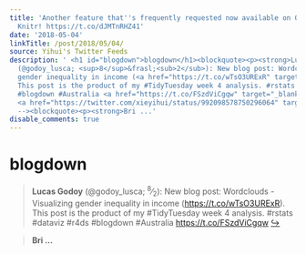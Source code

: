 ```yaml
---
title: 'Another feature that''s frequently requested now available on Overleaf v2:
  Knitr! https://t.co/dJMTnRHZ41'
date: '2018-05-04'
linkTitle: /post/2018/05/04/
source: Yihui's Twitter Feeds
description: ' <h1 id="blogdown">blogdown</h1><blockquote><p><strong>Lucas Godoy</strong>
  (@godoy_lusca; <sup>8</sup>&frasl;<sub>2</sub>): New blog post: Wordclouds - Visualizing
  gender inequality in income (<a href="https://t.co/wTsO3URExR" target="_blank">https://t.co/wTsO3URExR</a>).
  This post is the product of my #TidyTuesday week 4 analysis. #rstats #dataviz #r4ds
  #blogdown #Australia <a href="https://t.co/FSzdViCgqw" target="_blank">https://t.co/FSzdViCgqw</a>
  <a href="https://twitter.com/xieyihui/status/992098578750296064" target="_blank">&#8618;</a></p></blockquote><!--
  --><blockquote><p><strong>Bri ...'
disable_comments: true
---
```

 <h1 id="blogdown">blogdown</h1><blockquote><p><strong>Lucas Godoy</strong> (@godoy_lusca; <sup>8</sup>&frasl;<sub>2</sub>): New blog post: Wordclouds - Visualizing gender inequality in income (<a href="https://t.co/wTsO3URExR" target="_blank">https://t.co/wTsO3URExR</a>). This post is the product of my #TidyTuesday week 4 analysis. #rstats #dataviz #r4ds #blogdown #Australia <a href="https://t.co/FSzdViCgqw" target="_blank">https://t.co/FSzdViCgqw</a> <a href="https://twitter.com/xieyihui/status/992098578750296064" target="_blank">&#8618;</a></p></blockquote><!-- --><blockquote><p><strong>Bri ...
